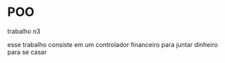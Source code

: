 # POO
trabalho n3

esse trabalho consiste em um controlador financeiro para juntar dinheiro para se casar

